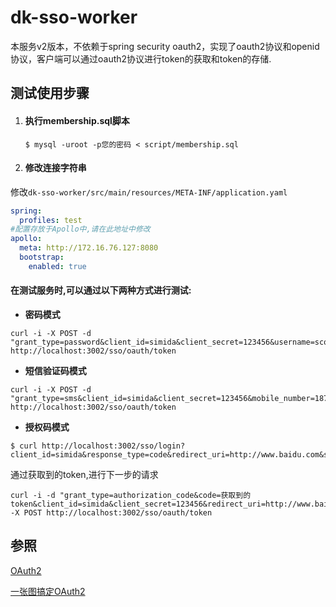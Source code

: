 # dk-sso-worker

本服务v2版本，不依赖于spring security oauth2，实现了oauth2协议和openid协议，客户端可以通过oauth2协议进行token的获取和token的存储.



## 测试使用步骤

1. #### 执行membership.sql脚本

   ```shell
   $ mysql -uroot -p您的密码 < script/membership.sql
   ```

2. #### 修改连接字符串

 修改`dk-sso-worker/src/main/resources/META-INF/application.yaml`

```yaml
spring:
  profiles: test
#配置存放于Apollo中,请在此地址中修改
apollo:
  meta: http://172.16.76.127:8080
  bootstrap:
    enabled: true
```

#### 在测试服务时,可以通过以下两种方式进行测试:

- **密码模式**

```shell
curl -i -X POST -d "grant_type=password&client_id=simida&client_secret=123456&username=scott&password=123456&scope=all" http://localhost:3002/sso/oauth/token 
```

- **短信验证码模式**

```shell
curl -i -X POST -d "grant_type=sms&client_id=simida&client_secret=123456&mobile_number=18728868675&verify_code=123456&scope=all" http://localhost:3002/sso/oauth/token 
```

- **授权码模式**

```shell
$ curl http://localhost:3002/sso/login?client_id=simida&response_type=code&redirect_uri=http://www.baidu.com&scope=all
```

通过获取到的token,进行下一步的请求

```shell
curl -i -d "grant_type=authorization_code&code=获取到的token&client_id=simida&client_secret=123456&redirect_uri=http://www.baidu.com&scope=all" -X POST http://localhost:3002/sso/oauth/token
```

## 参照

[OAuth2](https://oauth.net/2/ )

[一张图搞定OAuth2](https://www.cnblogs.com/flashsun/p/7424071.html )
